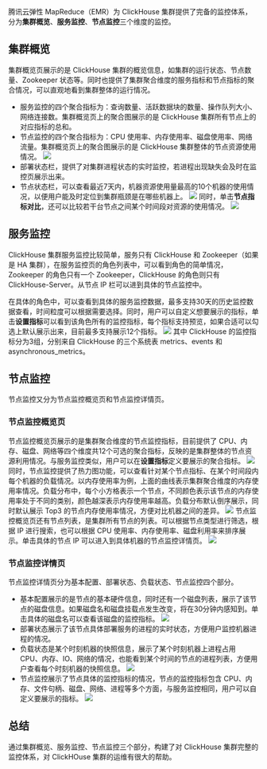 腾讯云弹性 MapReduce（EMR）为 ClickHouse 集群提供了完备的监控体系，分为**集群概览**、**服务监控**、**节点监控**三个维度的监控。

## 集群概览
集群概览页展示的是 ClickHouse 集群的概览信息，如集群的运行状态、节点数量、Zookeeper 状态等。同时也提供了集群聚合维度的服务指标和节点指标的聚合情况，可以直观地看到集群整体的运行情况。
- 服务监控的四个聚合指标为：查询数量、活跃数据块的数量、操作队列大小、网络连接数。集群概览页上的聚合图展示的是 ClickHouse 集群所有节点上的对应指标的总和。
- 节点监控的四个聚合指标为：CPU 使用率、内存使用率、磁盘使用率、网络流量。集群概览页上的聚合图展示的是 ClickHouse 集群整体的节点资源使用情况。
![](https://main.qcloudimg.com/raw/36a36bcf00aa31c5f8e8d72a4b329b8d.png)                          
- 部署状态栏，提供了对集群进程状态的实时监控，若进程出现缺失会及时在监控页展示出来。
- 节点状态栏，可以查看最近7天内，机器资源使用量最高的10个机器的使用情况，以便用户能及时定位到集群瓶颈是在哪些机器上。
![](https://main.qcloudimg.com/raw/503ea87c29aec2fa4763a067f865115d.png)
同时，单击**节点指标对比**，还可以比较若干台节点之间某个时间段对资源的使用情况。
![](https://main.qcloudimg.com/raw/8209e6150a88219740ea93ab9f177636.png)
 
## 服务监控
ClickHouse 集群服务监控比较简单，服务只有 ClickHouse 和 Zookeeper（如果是 HA 集群），在服务监控页的角色列表中，可以看到角色的简单情况，Zookeeper 的角色只有一个 Zookeeper，ClickHouse 的角色则只有 ClickHouse-Server。从节点 IP 栏可以进到具体的节点监控中。

在具体的角色中，可以查看到具体的服务监控数据，最多支持30天的历史监控数据查看，时间粒度可以根据需要选择。同时，用户可以自定义想要展示的指标，单击**设置指标**可以看到该角色所有的监控指标，每个指标支持预览，如果合适可以勾选上默认展示出来，目前最多支持展示12个指标。
![](https://main.qcloudimg.com/raw/aee979c3b651ba9f15922015691b2eec.png)
其中 ClickHouse 的监控指标分为3组，分别来自 ClickHouse 的三个系统表 metrics、events 和 asynchronous_metrics。

## 节点监控
节点监控又分为节点监控概览页和节点监控详情页。

### 节点监控概览页
节点监控概览页展示的是集群聚合维度的节点监控指标，目前提供了 CPU、内存、磁盘、网络等四个维度共12个可选的聚合指标，反映的是集群整体的节点资源利用情况。与服务监控类似，用户可以在**设置指标**定义要展示的聚合指标。
![](https://main.qcloudimg.com/raw/b41dd41b07dd02eefb9cbdbaf84a68fd.png)
同时，节点监控提供了热力图功能，可以查看针对某个节点指标、在某个时间段内每个机器的负载情况。以内存使用率为例，上面的曲线表示集群聚合维度的内存使用率情况。负载分布中，每个小方格表示一个节点，不同颜色表示该节点的内存使用率处于不同的类别，颜色越深表示内存使用率越高。负载分布默认倒序展示，同时默认展示 Top3 的节点内存使用率情况，方便对比机器之间的差异。
![](https://main.qcloudimg.com/raw/69f2eec5d431f6b75e462f7a0f5bef7f.png)
节点监控概览页还有节点列表，是集群所有节点的列表。可以根据节点类型进行筛选，根据 IP 进行搜索，也可以根据 CPU 使用率、内存使用率、磁盘利用率来排序展示。单击具体的节点 IP 可以进入到具体机器的节点监控详情页。
![](https://main.qcloudimg.com/raw/576aea2ae6204e4759fa0c02f8af9f17.png)
 
### 节点监控详情页
节点监控详情页分为基本配置、部署状态、负载状态、节点监控四个部分。
- 基本配置展示的是节点的基本硬件信息，同时还有一个磁盘列表，展示了该节点的磁盘信息。如果磁盘名和磁盘挂载点发生改变，将在30分钟内感知到。单击具体的磁盘名可以查看该磁盘的监控指标。
![](https://main.qcloudimg.com/raw/f1d535db39820677afd61a00ca71bcd8.png)
- 部署状态展示了该节点具体部署服务的进程的实时状态，方便用户监控机器进程的情况。
- 负载状态是某个时刻机器的快照信息，展示了某个时刻机器上进程占用 CPU、内存、IO、网络的情况，也能看到某个时间的节点的进程列表，方便用户查看每个时刻机器的快照信息。
![](https://main.qcloudimg.com/raw/f95df827ffa9fa81391f8850ec225d03.png)
- 节点监控展示了节点具体的监控指标的情况，节点的监控指标包含 CPU、内存、文件句柄、磁盘、网络、进程等多个方面，与服务监控相同，用户可以自定义要展示的指标。
![](https://main.qcloudimg.com/raw/643570a813de6bab662005a8a872039c.png) 
 
## 总结
通过集群概览、服务监控、节点监控三个部分，构建了对 ClickHouse 集群完整的监控体系，对 ClickHOuse 集群的运维有很大的帮助。
